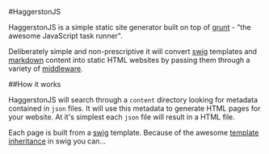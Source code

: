 #HaggerstonJS


HaggerstonJS is a simple static site generator built on top of [grunt](http://gruntjs.com/) - "the awesome
JavaScript task runner".

Deliberately simple and non-prescriptive it will convert [swig](http://paularmstrong.github.com/swig/) templates and
[markdown](http://daringfireball.net/projects/markdown/) content into static HTML websites by passing them through a variety of [middleware](getting-started/middleware.html).

##How it works

HaggerstonJS will search through a `content` directory looking for metadata contained in `json` files. It will use this metadata to generate HTML pages for your website. At it's simplest each `json` file will result in a HTML file.

Each page is built from a [swig](http://paularmstrong.github.com/swig/) template. Because of the awesome [template inheritance](http://paularmstrong.github.io/swig/docs/#inheritance) in swig you can...
